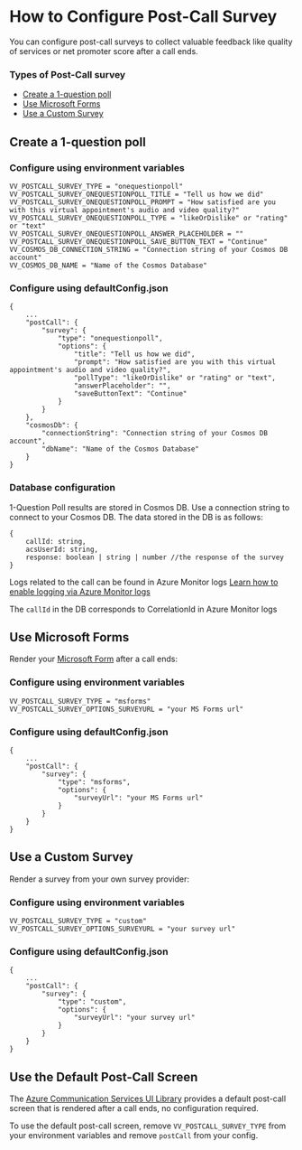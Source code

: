 # How to Configure Post-Call Survey

You can configure post-call surveys to collect valuable feedback like quality of services or net promoter score after a call ends.

### Types of Post-Call survey

- [Create a 1-question poll](#onequestionpoll)
- [Use Microsoft Forms](#msforms)
- [Use a Custom Survey](#custom)

## <a id="onequestionpoll">Create a 1-question poll</a>

### Configure using environment variables

```
VV_POSTCALL_SURVEY_TYPE = "onequestionpoll"
VV_POSTCALL_SURVEY_ONEQUESTIONPOLL_TITLE = "Tell us how we did"
VV_POSTCALL_SURVEY_ONEQUESTIONPOLL_PROMPT = "How satisfied are you with this virtual appointment's audio and video quality?"
VV_POSTCALL_SURVEY_ONEQUESTIONPOLL_TYPE = "likeOrDislike" or "rating" or "text"
VV_POSTCALL_SURVEY_ONEQUESTIONPOLL_ANSWER_PLACEHOLDER = ""
VV_POSTCALL_SURVEY_ONEQUESTIONPOLL_SAVE_BUTTON_TEXT = "Continue"
VV_COSMOS_DB_CONNECTION_STRING = "Connection string of your Cosmos DB account"
VV_COSMOS_DB_NAME = "Name of the Cosmos Database"
```

### Configure using defaultConfig.json

```
{
    ...
    "postCall": {
        "survey": {
            "type": "onequestionpoll",
            "options": {
                "title": "Tell us how we did",
                "prompt": "How satisfied are you with this virtual appointment's audio and video quality?",
                "pollType": "likeOrDislike" or "rating" or "text",
                "answerPlaceholder": "",
                "saveButtonText": "Continue"
            }
        }
    },
    "cosmosDb": {
        "connectionString": "Connection string of your Cosmos DB account",
        "dbName": "Name of the Cosmos Database"
    }
}

```

### <a id="databaseConfiguration">Database configuration</a>

1-Question Poll results are stored in Cosmos DB. Use a connection string to connect to your Cosmos DB.
The data stored in the DB is as follows:

```
{
    callId: string,
    acsUserId: string,
    response: boolean | string | number //the response of the survey
}
```

Logs related to the call can be found in Azure Monitor logs
[Learn how to enable logging via Azure Monitor logs](https://learn.microsoft.com/en-us/azure/communication-services/concepts/analytics/enable-logging)

The `callId` in the DB corresponds to CorrelationId in Azure Monitor logs

## <a id="msforms">Use Microsoft Forms</a>

Render your [Microsoft Form](https://www.microsoft.com/en-ca/microsoft-365/online-surveys-polls-quizzes) after a call ends:

### Configure using environment variables

```
VV_POSTCALL_SURVEY_TYPE = "msforms"
VV_POSTCALL_SURVEY_OPTIONS_SURVEYURL = "your MS Forms url"
```

### Configure using defaultConfig.json

```
{
    ...
    "postCall": {
        "survey": {
            "type": "msforms",
            "options": {
                "surveyUrl": "your MS Forms url"
            }
        }
    }
}
```

## <a id="custom">Use a Custom Survey</a>

Render a survey from your own survey provider:

### Configure using environment variables

```
VV_POSTCALL_SURVEY_TYPE = "custom"
VV_POSTCALL_SURVEY_OPTIONS_SURVEYURL = "your survey url"
```

### Configure using defaultConfig.json

```
{
    ...
    "postCall": {
        "survey": {
            "type": "custom",
            "options": {
                "surveyUrl": "your survey url"
            }
        }
    }
}
```

## Use the Default Post-Call Screen

The [Azure Communication Services UI Library](https://azure.github.io/communication-ui-library/) provides a default post-call screen that is rendered after a call ends, no configuration required.

To use the default post-call screen, remove `VV_POSTCALL_SURVEY_TYPE` from your environment variables and remove `postCall` from your config.
